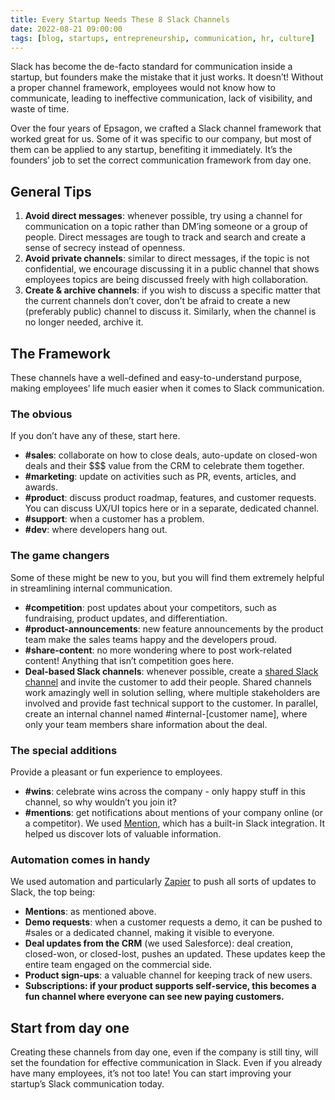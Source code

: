 ```yaml
---
title: Every Startup Needs These 8 Slack Channels
date: 2022-08-21 09:00:00
tags: [blog, startups, entrepreneurship, communication, hr, culture]
---
```


Slack has become the de-facto standard for communication inside a startup, but founders make the mistake that it just works. It doesn’t! Without a proper channel framework, employees would not know how to communicate, leading to ineffective communication, lack of visibility, and waste of time.

Over the four years of Epsagon, we crafted a Slack channel framework that worked great for us. Some of it was specific to our company, but most of them can be applied to any startup, benefiting it immediately. It’s the founders’ job to set the correct communication framework from day one.

## General Tips

1.  **Avoid direct messages**: whenever possible, try using a channel for communication on a topic rather than DM’ing someone or a group of people. Direct messages are tough to track and search and create a sense of secrecy instead of openness.
2.  **Avoid private channels**: similar to direct messages, if the topic is not confidential, we encourage discussing it in a public channel that shows employees topics are being discussed freely with high collaboration.
3.  **Create & archive channels**: if you wish to discuss a specific matter that the current channels don’t cover, don’t be afraid to create a new (preferably public) channel to discuss it. Similarly, when the channel is no longer needed, archive it.

## The Framework

These channels have a well-defined and easy-to-understand purpose, making employees’ life much easier when it comes to Slack communication.

### The obvious

If you don’t have any of these, start here.

- **#sales**: collaborate on how to close deals, auto-update on closed-won deals and their $$$ value from the CRM to celebrate them together.
- **#marketing**: update on activities such as PR, events, articles, and awards.
- **#product**: discuss product roadmap, features, and customer requests. You can discuss UX/UI topics here or in a separate, dedicated channel.
- **#support**: when a customer has a problem.
- **#dev**: where developers hang out.

### The game changers

Some of these might be new to you, but you will find them extremely helpful in streamlining internal communication.

- **#competition**: post updates about your competitors, such as fundraising, product updates, and differentiation.
- **#product-announcements**: new feature announcements by the product team make the sales teams happy and the developers proud.
- **#share-content**: no more wondering where to post work-related content! Anything that isn’t competition goes here.
- **Deal-based Slack channels**: whenever possible, create a [shared Slack channel][1] and invite the customer to add their people. Shared channels work amazingly well in solution selling, where multiple stakeholders are involved and provide fast technical support to the customer. In parallel, create an internal channel named #internal-\[customer name\], where only your team members share information about the deal.

### The special additions

Provide a pleasant or fun experience to employees.

- **#wins**: celebrate wins across the company - only happy stuff in this channel, so why wouldn’t you join it?
- **#mentions**: get notifications about mentions of your company online (or a competitor). We used [Mention][2], which has a built-in Slack integration. It helped us discover lots of valuable information.

### Automation comes in handy

We used automation and particularly [Zapier][3] to push all sorts of updates to Slack, the top being:

- **Mentions**: as mentioned above.
- **Demo requests**: when a customer requests a demo, it can be pushed to #sales or a dedicated channel, making it visible to everyone.
- **Deal updates from the CRM** (we used Salesforce): deal creation, closed-won, or closed-lost, pushes an updated. These updates keep the entire team engaged on the commercial side.
- **Product sign-ups**: a valuable channel for keeping track of new users.
- **Subscriptions: if your product supports self-service, this becomes a fun channel where everyone can see new paying customers.**

## Start from day one

Creating these channels from day one, even if the company is still tiny, will set the foundation for effective communication in Slack. Even if you already have many employees, it’s not too late! You can start improving your startup’s Slack communication today.

[1]: https://slack.com/blog/collaboration/slack-shared-channels
[2]: https://mention.com/en/
[3]: https://zapier.com/
